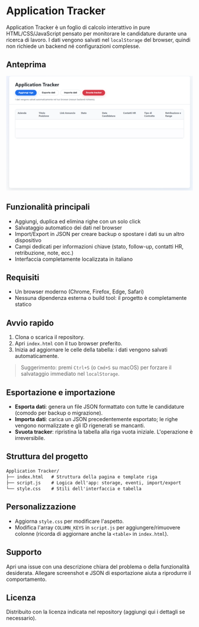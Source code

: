 # Application Tracker

Application Tracker è un foglio di calcolo interattivo in pure HTML/CSS/JavaScript pensato per monitorare le candidature durante una ricerca di lavoro. I dati vengono salvati nel `localStorage` del browser, quindi non richiede un backend né configurazioni complesse.

## Anteprima
![Schermata principale dell'applicazione](./screenshot/home.png)

## Funzionalità principali
- Aggiungi, duplica ed elimina righe con un solo click
- Salvataggio automatico dei dati nel browser
- Import/Export in JSON per creare backup o spostare i dati su un altro dispositivo
- Campi dedicati per informazioni chiave (stato, follow-up, contatti HR, retribuzione, note, ecc.)
- Interfaccia completamente localizzata in italiano

## Requisiti
- Un browser moderno (Chrome, Firefox, Edge, Safari)
- Nessuna dipendenza esterna o build tool: il progetto è completamente statico

## Avvio rapido
1. Clona o scarica il repository.
2. Apri `index.html` con il tuo browser preferito.
3. Inizia ad aggiornare le celle della tabella: i dati vengono salvati automaticamente.

> Suggerimento: premi `Ctrl+S` (o `Cmd+S` su macOS) per forzare il salvataggio immediato nel `localStorage`.

## Esportazione e importazione
- **Esporta dati**: genera un file JSON formattato con tutte le candidature (comodo per backup o migrazione).
- **Importa dati**: carica un JSON precedentemente esportato; le righe vengono normalizzate e gli ID rigenerati se mancanti.
- **Svuota tracker**: ripristina la tabella alla riga vuota iniziale. L'operazione è irreversibile.

## Struttura del progetto
```
Application Tracker/
├── index.html   # Struttura della pagina e template riga
├── script.js    # Logica dell'app: storage, eventi, import/export
└── style.css    # Stili dell'interfaccia e tabella
```

## Personalizzazione
- Aggiorna `style.css` per modificare l'aspetto.
- Modifica l'array `COLUMN_KEYS` in `script.js` per aggiungere/rimuovere colonne (ricorda di aggiornare anche la `<table>` in `index.html`).

## Supporto
Apri una issue con una descrizione chiara del problema o della funzionalità desiderata. Allegare screenshot e JSON di esportazione aiuta a riprodurre il comportamento.

## Licenza
Distribuito con la licenza indicata nel repository (aggiungi qui i dettagli se necessario).
